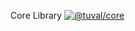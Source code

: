 Core Library [![@tuval/core](https://badge.fury.io/js/@tuval%2Fcore.svg)](https://badge.fury.io/js/@tuval%2Fcore)